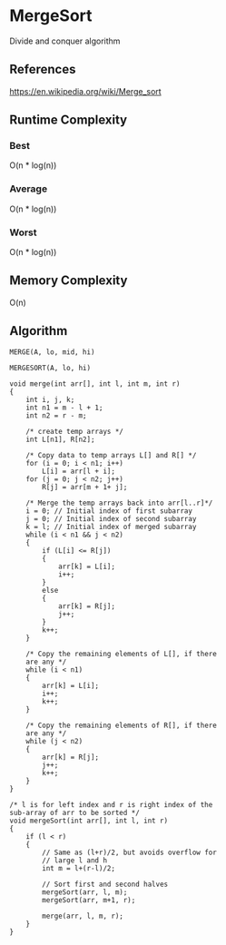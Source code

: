 # MergeSort

Divide and conquer algorithm

## References
https://en.wikipedia.org/wiki/Merge_sort

## Runtime Complexity
### Best
O(n * log(n))
### Average
O(n * log(n))
### Worst
O(n * log(n))

## Memory Complexity
O(n)


## Algorithm
```
MERGE(A, lo, mid, hi)

MERGESORT(A, lo, hi)

void merge(int arr[], int l, int m, int r)
{
	int i, j, k;
	int n1 = m - l + 1;
	int n2 = r - m;

	/* create temp arrays */
	int L[n1], R[n2];

	/* Copy data to temp arrays L[] and R[] */
	for (i = 0; i < n1; i++)
		L[i] = arr[l + i];
	for (j = 0; j < n2; j++)
		R[j] = arr[m + 1+ j];

	/* Merge the temp arrays back into arr[l..r]*/
	i = 0; // Initial index of first subarray
	j = 0; // Initial index of second subarray
	k = l; // Initial index of merged subarray
	while (i < n1 && j < n2)
	{
		if (L[i] <= R[j])
		{
			arr[k] = L[i];
			i++;
		}
		else
		{
			arr[k] = R[j];
			j++;
		}
		k++;
	}

	/* Copy the remaining elements of L[], if there
	are any */
	while (i < n1)
	{
		arr[k] = L[i];
		i++;
		k++;
	}

	/* Copy the remaining elements of R[], if there
	are any */
	while (j < n2)
	{
		arr[k] = R[j];
		j++;
		k++;
	}
}

/* l is for left index and r is right index of the
sub-array of arr to be sorted */
void mergeSort(int arr[], int l, int r)
{
	if (l < r)
	{
		// Same as (l+r)/2, but avoids overflow for
		// large l and h
		int m = l+(r-l)/2;

		// Sort first and second halves
		mergeSort(arr, l, m);
		mergeSort(arr, m+1, r);

		merge(arr, l, m, r);
	}
}
```
